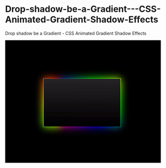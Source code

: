 # Drop-shadow-be-a-Gradient---CSS-Animated-Gradient-Shadow-Effects

Drop shadow be a Gradient - CSS Animated Gradient Shadow Effects

![](https://github.com/VikasGutte/Drop-shadow-be-a-Gradient---CSS-Animated-Gradient-Shadow-Effects/blob/main/output.gif)
